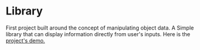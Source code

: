 # Library 

First project built around the concept of manipulating object data. A Simple library that can display information directly from user's inputs. Here is the <a href="https://kiwasthal.github.io/library/">project's demo.</a>
